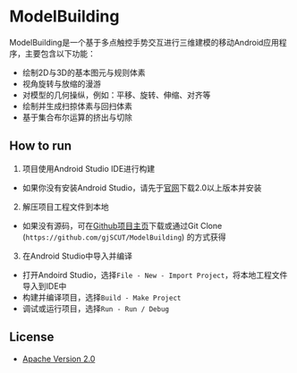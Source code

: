 # ModelBuilding

ModelBuilding是一个基于多点触控手势交互进行三维建模的移动Android应用程序，主要包含以下功能：
* 绘制2D与3D的基本图元与规则体素
* 视角旋转与放缩的漫游
* 对模型的几何操纵，例如：平移、旋转、伸缩、对齐等
* 绘制并生成扫掠体素与回扫体素
* 基于集合布尔运算的挤出与切除

## How to run
1. 项目使用Android Studio IDE进行构建
 - 如果你没有安装Android Studio，请先于[官网](http://www.android-studio.org/index.php/download)下载2.0以上版本并安装
2. 解压项目工程文件到本地
 - 如果没有源码，可在[Github项目主页](https://github.com/gjSCUT/ModelBuilding)下载或通过Git Clone (`https://github.com/gjSCUT/ModelBuilding`) 的方式获得
3. 在Android Studio中导入并编译
 - 打开Andoird Studio，选择`File - New - Import Project`，将本地工程文件导入到IDE中
 - 构建并编译项目，选择`Build - Make Project`
 - 调试或运行项目，选择`Run - Run / Debug`
 
## License

* [Apache Version 2.0](http://www.apache.org/licenses/LICENSE-2.0.html)
